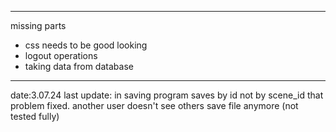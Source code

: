 --------------------------
missing parts 
- css needs to be good looking
- logout operations
- taking data from database
---------------------------

date:3.07.24
last update:
in saving program saves by id not by scene_id that problem fixed.
another user doesn't see others save file anymore (not tested fully)
